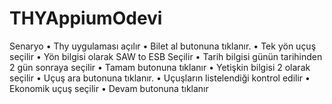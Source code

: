 # THYAppiumOdevi
Senaryo 
• Thy uygulaması açılır
• Bilet al butonuna tıklanır.
• Tek yön uçuş seçilir
• Yön bilgisi olarak SAW to ESB Seçilir
• Tarih bilgisi günün tarihinden 2 gün sonraya seçilir
• Tamam butonuna tıklanır
• Yetişkin bilgisi 2 olarak seçilir
• Uçuş ara butonuna tıklanır.
• Uçuşların listelendiği kontrol edilir
• Ekonomik uçuş seçilir
• Devam butonuna tıklanır
